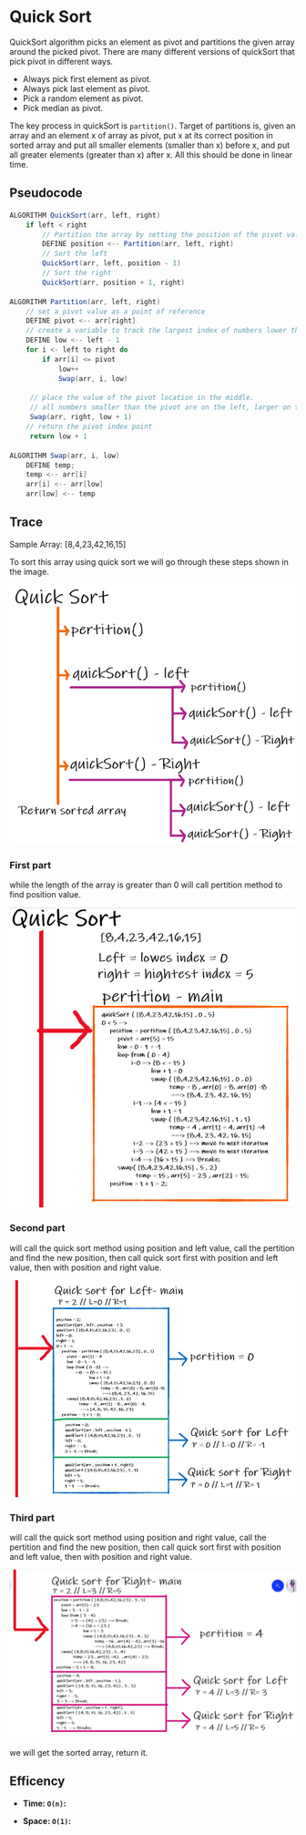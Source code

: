 # Quick Sort

QuickSort algorithm picks an element as pivot and partitions the given array around the picked pivot. There are many different versions of quickSort that pick pivot in different ways.

- Always pick first element as pivot.
- Always pick last element as pivot.
- Pick a random element as pivot.
- Pick median as pivot.

The key process in quickSort is `partition()`. Target of partitions is, given an array and an element x of array as pivot, put x at its correct position in sorted array and put all smaller elements (smaller than x) before x, and put all greater elements (greater than x) after x. All this should be done in linear time.

## Pseudocode

```java
ALGORITHM QuickSort(arr, left, right)
    if left < right
        // Partition the array by setting the position of the pivot value
        DEFINE position <-- Partition(arr, left, right)
        // Sort the left
        QuickSort(arr, left, position - 1)
        // Sort the right
        QuickSort(arr, position + 1, right)

ALGORITHM Partition(arr, left, right)
    // set a pivot value as a point of reference
    DEFINE pivot <-- arr[right]
    // create a variable to track the largest index of numbers lower than the defined pivot
    DEFINE low <-- left - 1
    for i <- left to right do
        if arr[i] <= pivot
            low++
            Swap(arr, i, low)

     // place the value of the pivot location in the middle.
     // all numbers smaller than the pivot are on the left, larger on the right.
     Swap(arr, right, low + 1)
    // return the pivot index point
     return low + 1

ALGORITHM Swap(arr, i, low)
    DEFINE temp;
    temp <-- arr[i]
    arr[i] <-- arr[low]
    arr[low] <-- temp
```

## Trace

Sample Array: [8,4,23,42,16,15]

To sort this array using quick sort we will go through these steps shown in the image.

![1](./img/quick/quick-1.PNG)

### **First part**

while the length of the array is greater than 0 will call pertition method to find position value.

![2](./img/quick/quick-2.PNG)

### **Second part**

will call the quick sort method using position and left value, call the pertition and find the new position, then call quick sort first with position and left value, then with position and right value.

![3](./img/quick/quick-3.png)

### **Third part**

will call the quick sort method using position and right value, call the pertition and find the new position, then call quick sort first with position and left value, then with position and right value.

![4](./img/quick/quick-4.PNG)

we will get the sorted array, return it.

## Efficency

- **Time: `O(n)`:**

- **Space: `O(1)`:**

